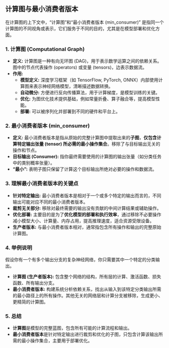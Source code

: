 ## 计算图与最小消费者版本


在计算图的上下文中，“计算图”和“最小消费者版本 (min_consumer)” 是指同一个计算图的不同视角或表示，它们服务于不同的目的，尤其是在模型部署和优化方面。

### 1. 计算图 (Computational Graph)

*   **定义:** 计算图是一种有向无环图 (DAG)，用于表示数学运算之间的依赖关系。图中的节点代表操作 (operators) 或变量 (tensors)，边表示数据流。
*   **作用:**
    *   **模型定义:** 深度学习框架（如 TensorFlow, PyTorch, ONNX）内部使用计算图来表示神经网络模型，清晰描述数据转换。
    *   **自动微分:** 方便进行反向传播算法，用于计算梯度，是模型训练的关键。
    *   **优化:** 为图优化技术提供基础，例如常量折叠、算子融合等，提高模型性能。
    *   **部署:** 可以被序列化并部署到不同的硬件和平台上。

### 2. 最小消费者版本 (min_consumer)

*   **定义:** 最小消费者版本是指从原始的完整计算图中提取出来的**子图**，**仅包含计算特定输出张量 (tensor) 所必需的最小操作集合**。移除了与目标输出无关的操作和节点。
*   **目标输出 (Consumer):** 指你最终需要使用的计算图的输出张量（如分类任务中的类别概率张量）。
*   **“最小”:** 表明子图只保留了计算这个目标输出所绝对必要的操作和数据流。

### 3. 理解最小消费者版本的关键点

*   **针对特定输出:** 最小消费者版本是相对于一个或多个特定的输出而言的，不同输出可能对应不同的最小消费者版本。
*   **裁剪无关部分:** 移除对最终需要的输出没有贡献的中间计算结果或辅助操作。
*   **优化部署:** 主要目的是为了**优化模型的部署和执行效率**，通过移除不必要操作减小模型大小、计算量、内存占用，提高推理速度，适合资源受限设备。
*   **生产者版本:** 与最小消费者版本相对，通常指包含所有操作和输出的完整原始计算图。

### 4. 举例说明

假设你有一个有多个输出分支的复杂神经网络，你只需要其中一个特定的分类输出。

*   **计算图 (生产者版本):** 包含整个网络的结构，所有层的计算、激活函数、损失函数、所有输出分支。
*   **最小消费者版本:** 构建系统分析依赖关系，找出从输入到该特定分类输出所需的最小路径上的所有操作。其他无关的网络层和计算分支被移除，生成更小、更精简的计算图。

### 5. 总结

*   **计算图**是模型的完整蓝图，包含所有可能的计算流程和输出。
*   **最小消费者版本**是针对特定输出进行裁剪和优化的子图，只包含计算该输出所需的最小操作集合，主要用于部署优化。

